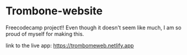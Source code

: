 # Trombone-website
Freecodecamp project!! 
Even though it doesn't seem like much, I am so proud of myself for making this.



link to the live app: 
https://trombomeweb.netlify.app 
